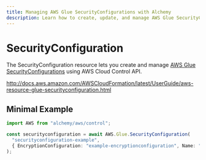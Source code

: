 ```yaml
---
title: Managing AWS Glue SecurityConfigurations with Alchemy
description: Learn how to create, update, and manage AWS Glue SecurityConfigurations using Alchemy Cloud Control.
---
```


# SecurityConfiguration

The SecurityConfiguration resource lets you create and manage [AWS Glue SecurityConfigurations](https://docs.aws.amazon.com/glue/latest/userguide/) using AWS Cloud Control API.

http://docs.aws.amazon.com/AWSCloudFormation/latest/UserGuide/aws-resource-glue-securityconfiguration.html

## Minimal Example

```ts
import AWS from "alchemy/aws/control";

const securityconfiguration = await AWS.Glue.SecurityConfiguration(
  "securityconfiguration-example",
  { EncryptionConfiguration: "example-encryptionconfiguration", Name: "securityconfiguration-" }
);
```

